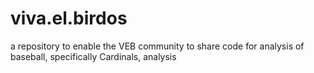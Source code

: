# viva.el.birdos
a repository to enable the VEB community to share code for analysis of baseball, specifically Cardinals, analysis
